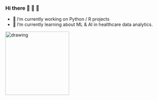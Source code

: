 ### Hi there :dolphin: :wolf: :snake:

- 🔭 I’m currently working on Python / R projects
- 🌱 I’m currently learning about ML & AI in healthcare data analytics.

<img src="https://github.com/conorheffron/conorheffron/assets/8218626/95028bf1-c42f-40b6-9a34-853b0eaf544a" alt="drawing" width="200"/>
<!--
**conorheffron/conorheffron** is a ✨ _special_ ✨ repository because its `README.md` (this file) appears on your GitHub profile.

Here are some ideas to get you started:

- 🔭 I’m currently working on ...
- 🌱 I’m currently learning ...
- 👯 I’m looking to collaborate on ...
- 🤔 I’m looking for help with ...
- 💬 Ask me about ...
- 📫 How to reach me: ...
- 😄 Pronouns: ...
- ⚡ Fun fact: ...
-->
